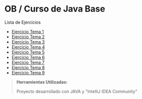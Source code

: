# OB / Curso de Java Base
Lista de Ejercicios
- [Ejercicio Tema 1](EjerciciosTema1/)
- [Ejercicio Tema 2](EjerciciosTema2/)
- [Ejercicio Tema 3](EjerciciosTema3/)
- [Ejercicio Tema 4](EjerciciosTema4/)
- [Ejercicio Tema 5](EjerciciosTema5/)
- [Ejercicio Tema 6](EjerciciosTema6/)
- [Ejercicio Tema 7](EjerciciosTema7/)
- [Ejercicio Tema 8](EjerciciosTema8/)
- [Ejercicio Tema 9](EjerciciosTema9/)

> **Herramientas Utilizadas:**
> 
> Proyecto desarrollado con JAVA y "IntelliJ IDEA Community" 